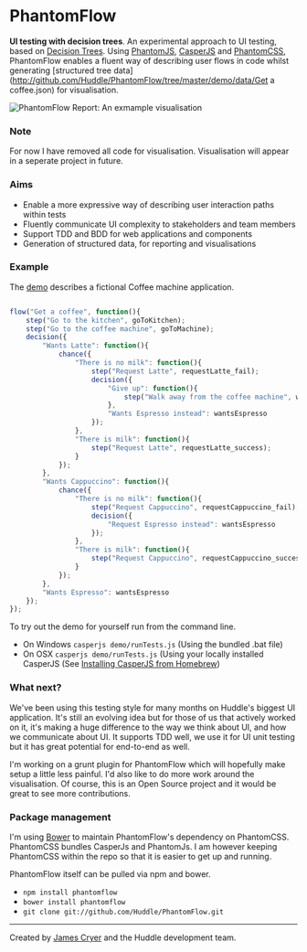 PhantomFlow
===========

**UI testing with decision trees**. An experimental approach to UI testing, based on [Decision Trees](http://en.wikipedia.org/wiki/Decision_tree). Using [PhantomJS](http://github.com/ariya/phantomjs/), [CasperJS](http://github.com/n1k0/casperjs) and [PhantomCSS](http://github.com/Huddle/PhantomCSS), PhantomFlow enables a fluent way of describing user flows in code whilst generating [structured tree data](http://github.com/Huddle/PhantomFlow/tree/master/demo/data/Get a coffee.json) for visualisation.

![PhantomFlow Report: An exmample visualisation](http://huddle.github.com/PhantomFlow/visualisation-example-image.png)

### Note 

For now I have removed all code for visualisation.  Visualisation will appear in a seperate project in future.

### Aims

* Enable a more expressive way of describing user interaction paths within tests
* Fluently communicate UI complexity to stakeholders and team members
* Support TDD and BDD for web applications and components
* Generation of structured data, for reporting and visualisations

### Example

The [demo](http://github.com/Huddle/PhantomFlow/tree/master/demo) describes a fictional Coffee machine application.

```javascript

flow("Get a coffee", function(){
	step("Go to the kitchen", goToKitchen);
	step("Go to the coffee machine", goToMachine);
	decision({
		"Wants Latte": function(){
			chance({
				"There is no milk": function(){
					step("Request Latte", requestLatte_fail);
					decision({
						"Give up": function(){
							step("Walk away from the coffee machine", walkAway);
						},
						"Wants Espresso instead": wantsEspresso
					});
				},
				"There is milk": function(){
					step("Request Latte", requestLatte_success);
				}
			});
		},
		"Wants Cappuccino": function(){
			chance({
				"There is no milk": function(){
					step("Request Cappuccino", requestCappuccino_fail);
					decision({
						"Request Espresso instead": wantsEspresso
					});
				},
				"There is milk": function(){
					step("Request Cappuccino", requestCappuccino_success);
				}
			});
		},
		"Wants Espresso": wantsEspresso
	});
});

```

To try out the demo for yourself run from the command line.
* On Windows `casperjs demo/runTests.js` (Using the bundled .bat file)
* On OSX `casperjs demo/runTests.js` (Using your locally installed CasperJS (See [Installing CasperJS from Homebrew](http://docs.casperjs.org/en/latest/installation.html#installing-from-homebrew-osx))

### What next?

We've been using this testing style for many months on Huddle's biggest UI application. It's still an evolving idea but for those of us that actively worked on it, it's making a huge difference to the way we think about UI, and how we communicate about UI. It supports TDD well, we use it for UI unit testing but it has great potential for end-to-end as well.

I'm working on a grunt plugin for PhantomFlow which will hopefully make setup a little less painful.  I'd also like to do more work around the visualisation.  Of course, this is an Open Source project and it would be great to see more contributions.

### Package management

I'm using [Bower](http://bower.io/) to maintain PhantomFlow's dependency on PhantomCSS. PhantomCSS bundles CasperJs and PhantomJs. I am however keeping PhantomCSS within the repo so that it is easier to get up and running.

PhantomFlow itself can be pulled via npm and bower.

* `npm install phantomflow`
* `bower install phantomflow`
* `git clone git://github.com/Huddle/PhantomFlow.git`

--------------------------------------

Created by [James Cryer](http://github.com/jamescryer) and the Huddle development team.